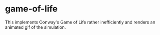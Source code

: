 game-of-life
============


This implements Conway's Game of Life rather inefficiently and renders an animated gif of the simulation.

